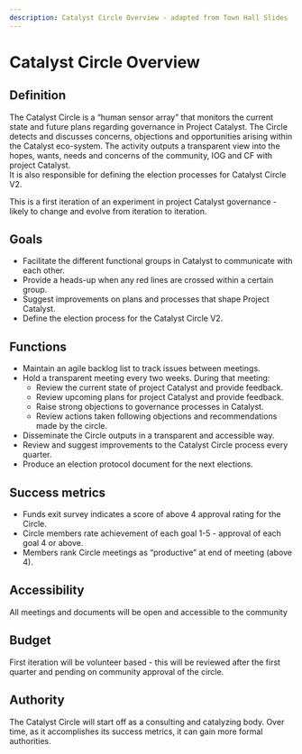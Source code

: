 ```yaml
---
description: Catalyst Circle Overview - adapted from Town Hall Slides
---
```


# Catalyst Circle Overview

## Definition

The Catalyst Circle is a “human sensor array” that monitors the current state and future plans regarding governance in Project Catalyst. The Circle detects and discusses concerns, objections and opportunities arising within the Catalyst eco-system. The activity outputs a transparent view into the hopes, wants, needs and concerns of the community, IOG and CF with project Catalyst.  
It is also responsible for defining the election processes for Catalyst Circle V2.

This is a first iteration of an experiment in project Catalyst governance - likely to change and evolve from iteration to iteration.

## Goals

* Facilitate the different functional groups in Catalyst to communicate with each other.
* Provide a heads-up when any red lines are crossed within a certain group.
* Suggest improvements on plans and processes that shape Project Catalyst.
* Define the election process for the Catalyst Circle V2.

## Functions

* Maintain an agile backlog list to track issues between meetings.
* Hold a transparent meeting every two weeks. During that meeting:
  * Review the current state of project Catalyst and provide feedback.
  * Review upcoming plans for project Catalyst and provide feedback.
  * Raise strong objections to governance processes in Catalyst.
  * Review actions taken following objections and recommendations made by the circle.
* Disseminate the Circle outputs in a transparent and accessible way.
* Review and suggest improvements to the Catalyst Circle process every quarter.
* Produce an election protocol document for the next elections.

## Success metrics

* Funds exit survey indicates a score of above 4 approval rating for the Circle.
* Circle members rate achievement of each goal 1-5 - approval of each goal 4 or above.
* Members rank Circle meetings as “productive” at end of meeting \(above 4\).

## Accessibility

All meetings and documents will be open and accessible to the community

## Budget

First iteration will be volunteer based - this will be reviewed after the first quarter and pending on community approval of the circle.

## Authority

The Catalyst Circle will start off as a consulting and catalyzing body. Over time, as it accomplishes its success metrics, it can gain more formal authorities.

